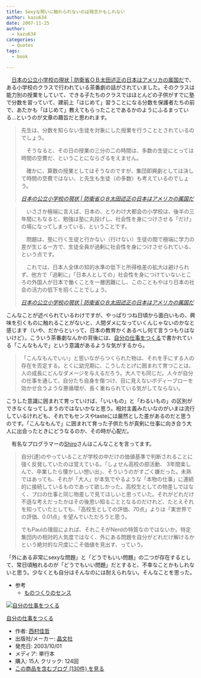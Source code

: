 ```yaml
---
title: Sexyな問いに触れられないのは残念かもしれない
author: kazu634
date: 2007-11-25
author:
  - kazu634
categories:
  - Quotes
tags:
  - book

---
```

<div class="section">
<p>
    　<a href="http://blog.ohtan.net/archives/50955203.html" onclick="__gaTracker('send', 'event', 'outbound-article', 'http://blog.ohtan.net/archives/50955203.html', '日本の公立小学校の現状 | 防衛省ＯＢ太田述正の日本はアメリカの属国だ');" target="_blank">日本の公立小学校の現状 | 防衛省ＯＢ太田述正の日本はアメリカの属国だ</a>で、ある小学校のクラスで行われている茶番劇の話がされていました。そのクラスは能力別の授業をしていて、できる子たちのクラスではほとんどの子供がすでに塾で分数を習っていて、建前上「はじめて」習うことになる分数を保護者たちの前で、あたかも「はじめて」教えてもらったことであるかのようにふるまっている…というのが文章の趣旨だと思われます。
</p>
  
<blockquote title="Blogger Alliance | 404 Not Found" cite="http://blog.ohtan.net/archives/50955203.html">
<p>
      先生は、分数を知らない生徒を対象にした授業を行うこととされているのでしょう。
</p>
    
<p>
      　そうなると、その日の授業の三分の二の時間は、多数の生徒にとっては時間の空費だ、ということにならざるをえません。
</p>
    
<p>
      　確かに、算数の授業としてはそうなのですが、集団即興劇としては決して時間の空費ではない、と先生も生徒（の多数）も考えているのでしょう。
</p>
    
<p>
<cite><a href="http://blog.ohtan.net/archives/50955203.html" onclick="__gaTracker('send', 'event', 'outbound-article', 'http://blog.ohtan.net/archives/50955203.html', '日本の公立小学校の現状 | 防衛省ＯＢ太田述正の日本はアメリカの属国だ');" target="_blank">日本の公立小学校の現状 | 防衛省ＯＢ太田述正の日本はアメリカの属国だ</a></cite>
</p>
</blockquote>
  
<blockquote title="Blogger Alliance | 404 Not Found" cite="http://blog.ohtan.net/archives/50955203.html">
<p>
      　いささか極端に言えば、日本の、とりわけ大都会の小学校は、後半の三年間にもなると、勉強は塾に丸投げし、社会性を身につけさせる「だけ」の場になってしまっている、ということです。
</p>
    
<p>
      　問題は、塾に行く生徒と行かない（行けない）生徒の間で極端に学力の差が生じる一方で、生徒全員が過剰に社会性を身につけさせられている、という点です。
</p>
    
<p>
      　これでは、日本人全体の知的水準の低下と所得格差の拡大は避けられず、他方で「過剰に」「日本人としての」社会性を身につけていないところの外国人が日本で働くことを一層困難にし、このこともやはり日本の社会の活力の低下を招くことでしょう。
</p>
    
<p>
<cite><a href="http://blog.ohtan.net/archives/50955203.html" onclick="__gaTracker('send', 'event', 'outbound-article', 'http://blog.ohtan.net/archives/50955203.html', '日本の公立小学校の現状 | 防衛省ＯＢ太田述正の日本はアメリカの属国だ');" target="_blank">日本の公立小学校の現状 | 防衛省ＯＢ太田述正の日本はアメリカの属国だ</a></cite>
</p>
</blockquote>
  
<p>
    こんなことが述べられているわけですが、やっぱりつね日頃から面白いもの、興味を引くものに触れることがないと、人間ダメになっていくんじゃないのかなと感じます（いや、だからといって、日本の教育かくあるべし何て言うつもりはないけど）。こういう茶番劇なんかの背後には、<a href="http://d.hatena.ne.jp/asin/4794965850" onclick="__gaTracker('send', 'event', 'outbound-article', 'http://d.hatena.ne.jp/asin/4794965850', '自分の仕事をつくる');">自分の仕事をつくる</a>で書かれている「こんなもんで」という意識があるような気がするから。
</p>
  
<blockquote>
<p>
      「こんなもんでいい」と思いながらつくられた物は、それを手にする人の存在を否定する。とくに幼児期に、こうしたとげに囲まれて育つことは、人の成長にどんなダメージを与えるだろう。大人でも同じだ。人々が自分の仕事を通して、自分たち自身を傷つけ、目に見えないボディーブローを効かせ合うような悪循環が、長く重ねられている気がしてならない。
</p>
</blockquote>
  
<p>
    こうした意識に囲まれて育っていけば、「いいもの」と「わるいもの」の区別ができなくなってしまうのではないかなと思う。相対主義みたいなのがいまは流行しているけれども、それでもセンスやtasteには厳然とした差があるのだと思うのです。「こんなもんで」に囲まれて育った子供たちが真剣に仕事に向き合う大人に出会ったときにどうなるのか、その時が心配だ。
</p>
  
<p>
    　有名なプログラマーの<a href="http://practical-scheme.net/index-j.html#docs" onclick="__gaTracker('send', 'event', 'outbound-article', 'http://practical-scheme.net/index-j.html#docs', 'Shiro');" target="_blank">Shiro</a>さんはこんなことを言ってます。
</p>
  
<blockquote>
<p>
      自分(達)のやっていることが学校の中だけの価値基準で判断されることに強く反発していたのは覚えている。「しょせん高校の部活動、 3年間楽しんで、卒業したら懐かしい想い出」、そういうのがすごく嫌だった。未熟ではあっても、それが「大人」が本気でやるような「本物の仕事」に連続的に接続しているものであって欲しかった。高校生としての物差しではなく、プロの仕事と同じ物差しで見てほしいと思っていた。それがどれだけ不遜な考えだったかはその後思い知ることとなるのだけれど、たとえそれを知っていたとしても、「高校生としての評価、70点」よりは「実世界での評価、0.01点」を望んでいただろうと思う。
</p>
    
<p>
      でもPaulの理屈によれば、それこそがNerdの特質なのではないか。特定集団内の相対的人気度ではなく、外にある問題を自分がどれだけ解けるかという絶対的な尺度にこそ価値を見出す、っていう。
</p>
</blockquote>
  
<p>
    「外にある非常にsexyな問題」と「どうでもいい問題」の二つが存在するとして、常日頃触れるのが「どうでもいい問題」だとすると、不幸なことかもしれないと思う。少なくとも自分はそんなのには耐えられない。そんなことを思った。
</p>
  
<ul>
<li>
      参考 <ul>
<li>
<a href="http://practical-scheme.net/trans/taste-j.html" onclick="__gaTracker('send', 'event', 'outbound-article', 'http://practical-scheme.net/trans/taste-j.html', 'ものつくりのセンス');" target="_blank">ものつくりのセンス</a>
</li>
</ul>
</li>
</ul>
  
<div class="hatena-asin-detail">
<a href="http://www.amazon.co.jp/dp/4794965850/?tag=hatena_st1-22&ascsubtag=d-7ibv" onclick="__gaTracker('send', 'event', 'outbound-article', 'http://www.amazon.co.jp/dp/4794965850/?tag=hatena_st1-22&ascsubtag=d-7ibv', '');"><img src="https://images-na.ssl-images-amazon.com/images/I/41Y4Q99DT1L._SL160_.jpg" class="hatena-asin-detail-image" alt="自分の仕事をつくる" title="自分の仕事をつくる" /></a></p> 
    
<div class="hatena-asin-detail-info">
<p class="hatena-asin-detail-title">
<a href="http://www.amazon.co.jp/dp/4794965850/?tag=hatena_st1-22&ascsubtag=d-7ibv" onclick="__gaTracker('send', 'event', 'outbound-article', 'http://www.amazon.co.jp/dp/4794965850/?tag=hatena_st1-22&ascsubtag=d-7ibv', '自分の仕事をつくる');">自分の仕事をつくる</a>
</p>
      
<ul>
<li>
<span class="hatena-asin-detail-label">作者:</span> <a href="http://d.hatena.ne.jp/keyword/%C0%BE%C2%BC%B2%C2%C5%AF" onclick="__gaTracker('send', 'event', 'outbound-article', 'http://d.hatena.ne.jp/keyword/%C0%BE%C2%BC%B2%C2%C5%AF', '西村佳哲');" class="keyword">西村佳哲</a>
</li>
<li>
<span class="hatena-asin-detail-label">出版社/メーカー:</span> <a href="http://d.hatena.ne.jp/keyword/%BE%BD%CA%B8%BC%D2" onclick="__gaTracker('send', 'event', 'outbound-article', 'http://d.hatena.ne.jp/keyword/%BE%BD%CA%B8%BC%D2', '晶文社');" class="keyword">晶文社</a>
</li>
<li>
<span class="hatena-asin-detail-label">発売日:</span> 2003/10/01
</li>
<li>
<span class="hatena-asin-detail-label">メディア:</span> 単行本
</li>
<li>
<span class="hatena-asin-detail-label">購入</span>: 15人 <span class="hatena-asin-detail-label">クリック</span>: 124回
</li>
<li>
<a href="http://d.hatena.ne.jp/asin/4794965850" onclick="__gaTracker('send', 'event', 'outbound-article', 'http://d.hatena.ne.jp/asin/4794965850', 'この商品を含むブログ (130件) を見る');" target="_blank">この商品を含むブログ (130件) を見る</a>
</li>
</ul>
</div>
    
<div class="hatena-asin-detail-foot">
</div>
</div>
</div>
